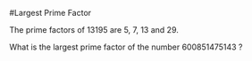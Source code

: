 #Largest Prime Factor

The prime factors of 13195 are 5, 7, 13 and 29.

What is the largest prime factor of the number 600851475143 ?
